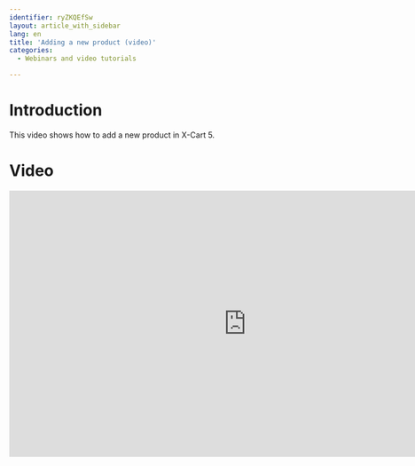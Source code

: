 ```yaml
---
identifier: ryZKQEfSw
layout: article_with_sidebar
lang: en
title: 'Adding a new product (video)'
categories:
  - Webinars and video tutorials

---
```



# Introduction

This video shows how to add a new product in X-Cart 5.

# Video

<iframe class="youtube-player" type="text/html" style="width: 853px; height: 480px" src="https://www.youtube.com/embed/HKtI-iXFfr8" frameborder="0"></iframe>